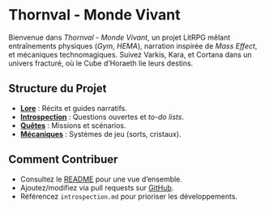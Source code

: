 # Thornval - Monde Vivant

Bienvenue dans *Thornval - Monde Vivant*, un projet LitRPG mêlant entraînements physiques (*Gym*, *HEMA*), narration inspirée de *Mass Effect*, et mécaniques technomagiques. Suivez Varkis, Kara, et Cortana dans un univers fracturé, où le Cube d’Horaeth lie leurs destins.

## Structure du Projet

- **[Lore](/lore/)** : Récits et guides narratifs.
- **[Introspection](/introspection/)** : Questions ouvertes et *to-do lists*.
- **[Quêtes](/quests/)** : Missions et scénarios.
- **[Mécaniques](/mechanics/)** : Systèmes de jeu (sorts, cristaux).

## Comment Contribuer

- Consultez le [README](/README.md) pour une vue d’ensemble.
- Ajoutez/modifiez via pull requests sur [GitHub](https://github.com/DarkShadowBlood/thornval-litrpg).
- Référencez `introspection.md` pour prioriser les développements.